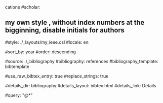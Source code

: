 cations
#scholar:
  ## my own style , without index numbers at the bigginning, disable initials for authors
  #style: ./_layouts/my_ieee.csl
  #locale: en


  #sort_by: year
  #order: descending

  #source: ./_bibliography
  #bibliography: references
  #bibliography_template: bibtemplate


  #use_raw_bibtex_entry: true
  #replace_strings: true

  #details_dir:    bibliography
  #details_layout: bibtex.html
  #details_link:   Details

  #query: "@*"
